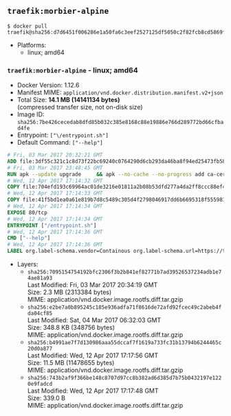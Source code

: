## `traefik:morbier-alpine`

```console
$ docker pull traefik@sha256:d7d6451f006286e1a50fa6c3eef2527125df5050c2f82fcb8cd5869fbccd89f1
```

-	Platforms:
	-	linux; amd64

### `traefik:morbier-alpine` - linux; amd64

-	Docker Version: 1.12.6
-	Manifest MIME: `application/vnd.docker.distribution.manifest.v2+json`
-	Total Size: **14.1 MB (14141134 bytes)**  
	(compressed transfer size, not on-disk size)
-	Image ID: `sha256:7be426cecedab8dfd85b032c385e8168c88e19886e766d289772bd66cfbad4fe`
-	Entrypoint: `["\/entrypoint.sh"]`
-	Default Command: `["--help"]`

```dockerfile
# Fri, 03 Mar 2017 20:32:21 GMT
ADD file:3df55c321c1c8d73f22bc69240c0764290d6cb293da46ba8f94ed25473fb5853 in / 
# Fri, 03 Mar 2017 23:48:45 GMT
RUN apk --update upgrade     && apk --no-cache --no-progress add ca-certificates     && rm -rf /var/cache/apk/*
# Wed, 12 Apr 2017 17:14:32 GMT
COPY file:704efd193c69964ac01de3216e01811a2b08b53dfd277a4da2ff8ccc88ef42c4 in /usr/local/bin/ 
# Wed, 12 Apr 2017 17:14:33 GMT
COPY file:41f5bd1ea0a61e819b7d8c5489c305d4f2798046917dd6b6695318f555981727 in / 
# Wed, 12 Apr 2017 17:14:34 GMT
EXPOSE 80/tcp
# Wed, 12 Apr 2017 17:14:34 GMT
ENTRYPOINT ["/entrypoint.sh"]
# Wed, 12 Apr 2017 17:14:36 GMT
CMD ["--help"]
# Wed, 12 Apr 2017 17:14:36 GMT
LABEL org.label-schema.vendor=Containous org.label-schema.url=https://traefik.io org.label-schema.name=Traefik org.label-schema.description=A modern reverse-proxy org.label-schema.version=v1.2.2 org.label-schema.docker.schema-version=1.0
```

-	Layers:
	-	`sha256:7095154754192bfc2306f3b2b841ef82771b7ad39526537234adb1e74ae81a93`  
		Last Modified: Fri, 03 Mar 2017 20:34:19 GMT  
		Size: 2.3 MB (2313384 bytes)  
		MIME: application/vnd.docker.image.rootfs.diff.tar.gzip
	-	`sha256:e2be7a0b895245c185e936adfa71f8616de72afd92fcec49c2abeb4fda04cf85`  
		Last Modified: Sat, 04 Mar 2017 06:32:03 GMT  
		Size: 348.8 KB (348756 bytes)  
		MIME: application/vnd.docker.image.rootfs.diff.tar.gzip
	-	`sha256:b4991ae7f7d130986aaa55dccaf7f1619a733fc31b13794b6244465c20d0a877`  
		Last Modified: Wed, 12 Apr 2017 17:17:56 GMT  
		Size: 11.5 MB (11478655 bytes)  
		MIME: application/vnd.docker.image.rootfs.diff.tar.gzip
	-	`sha256:743b2af9f366be148c8707d97cc8b382ad6d385d7b75b0432197e1220e9fadcd`  
		Last Modified: Wed, 12 Apr 2017 17:17:48 GMT  
		Size: 339.0 B  
		MIME: application/vnd.docker.image.rootfs.diff.tar.gzip
